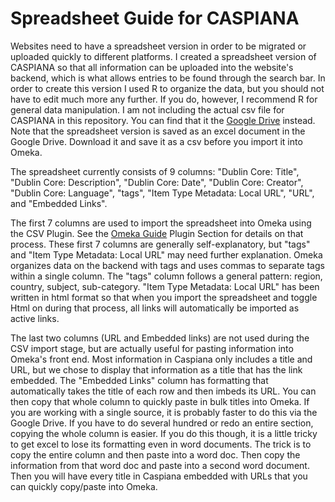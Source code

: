 # Spreadsheet Guide for CASPIANA
Websites need to have a spreadsheet version in order to be migrated or uploaded quickly to different platforms. I created a spreadsheet version of CASPIANA so that all information can be uploaded into the website's backend, which is what allows entries to be found through the search bar. In order to create this version I used R to organize the data, but you should not have to edit much more any further. If you do, however, I  recommend R for general data manipulation. I am not including the actual csv file for CASPIANA in this repository. You can find that it the [Google Drive](https://docs.google.com/spreadsheets/d/1NHbX0fnF3CA1h0DvPacjhI9kU9f8bhYX/edit#gid=1506660950) instead. Note that the spreadsheet version is saved as an excel document in the Google Drive. Download it and save it as a csv before you import it into Omeka.

The spreadsheet currently consists of 9 columns: "Dublin Core: Title", "Dublin Core: Description", "Dublin Core: Date", "Dublin Core: Creator", "Dublin Core: Language", "tags", "Item Type Metadata: Local URL", "URL", and "Embedded Links". 

The first 7 columns are used to import the spreadsheet into Omeka using the CSV Plugin. See the [Omeka Guide](https://github.com/CianStryker/Caspiana_Guide/tree/main/Omeka%20Website%20Guide/Omeka%20Guide) Plugin Section for details on that process. These first 7 columns are generally self-explanatory, but "tags" and "Item Type Metadata: Local URL" may need further explanation. Omeka organizes data on the backend with tags and uses commas to separate tags within a single column. The "tags" column follows a general pattern: region, country, subject, sub-category. "Item Type Metadata: Local URL" has been written in html format so that when you import the spreadsheet and toggle Html on during that process, all links will automatically be imported as active links. 

The last two columns (URL and Embedded links) are not used during the CSV import stage, but are actually useful for pasting information into Omeka's front end. Most information in Caspiana only includes a title and URL, but we chose to display that information as a title that has the link embedded. The "Embedded Links" column has formatting that automatically takes the title of each row and then imbeds its URL. You can then copy that whole column to quickly paste in bulk titles into Omeka. If you are working with a single source, it is probably faster to do this via the Google Drive. If you have to do several hundred or redo an entire section, copying the whole column is easier. If you do this though, it is a little tricky to get excel to lose its formatting even in word documents. The trick is to copy the entire column and then paste into a word doc. Then copy the information from that word doc and paste into a second word document. Then you will have every title in Caspiana embedded with URLs that you can quickly copy/paste into Omeka. 



